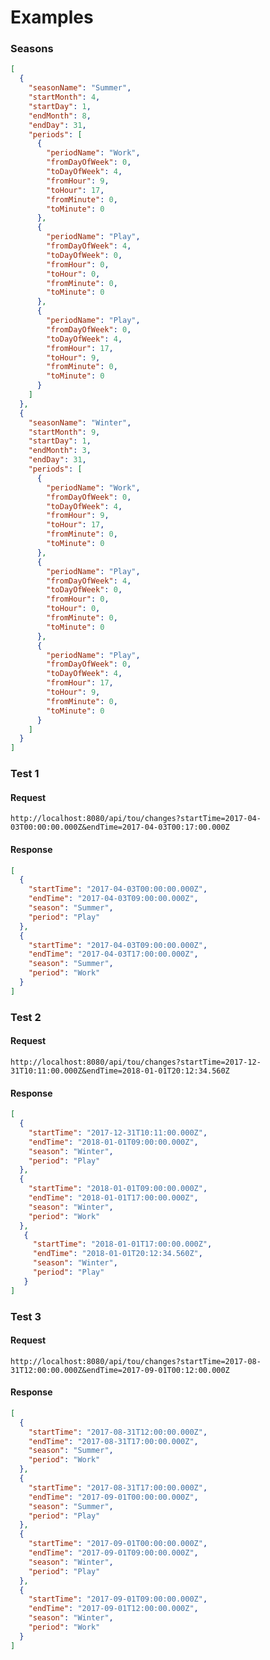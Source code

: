 # Examples

### Seasons

```json
[
  {
    "seasonName": "Summer",
    "startMonth": 4,
    "startDay": 1,
    "endMonth": 8,
    "endDay": 31,
    "periods": [
      {
        "periodName": "Work",
        "fromDayOfWeek": 0,
        "toDayOfWeek": 4,
        "fromHour": 9,
        "toHour": 17,
        "fromMinute": 0,
        "toMinute": 0
      },
      {
        "periodName": "Play",
        "fromDayOfWeek": 4,
        "toDayOfWeek": 0,
        "fromHour": 0,
        "toHour": 0,
        "fromMinute": 0,
        "toMinute": 0
      },
      {
        "periodName": "Play",
        "fromDayOfWeek": 0,
        "toDayOfWeek": 4,
        "fromHour": 17,
        "toHour": 9,
        "fromMinute": 0,
        "toMinute": 0
      }
    ]
  },
  {
    "seasonName": "Winter",
    "startMonth": 9,
    "startDay": 1,
    "endMonth": 3,
    "endDay": 31,
    "periods": [
      {
        "periodName": "Work",
        "fromDayOfWeek": 0,
        "toDayOfWeek": 4,
        "fromHour": 9,
        "toHour": 17,
        "fromMinute": 0,
        "toMinute": 0
      },
      {
        "periodName": "Play",
        "fromDayOfWeek": 4,
        "toDayOfWeek": 0,
        "fromHour": 0,
        "toHour": 0,
        "fromMinute": 0,
        "toMinute": 0
      },
      {
        "periodName": "Play",
        "fromDayOfWeek": 0,
        "toDayOfWeek": 4,
        "fromHour": 17,
        "toHour": 9,
        "fromMinute": 0,
        "toMinute": 0
      }
    ]
  }
]
```

### Test 1

#### Request

`http://localhost:8080/api/tou/changes?startTime=2017-04-03T00:00:00.000Z&endTime=2017-04-03T00:17:00.000Z`

#### Response

```json
[
  {
    "startTime": "2017-04-03T00:00:00.000Z",
    "endTime": "2017-04-03T09:00:00.000Z",
    "season": "Summer",
    "period": "Play"
  },
  {
    "startTime": "2017-04-03T09:00:00.000Z",
    "endTime": "2017-04-03T17:00:00.000Z",
    "season": "Summer",
    "period": "Work"
  }
]
```

### Test 2

#### Request

`http://localhost:8080/api/tou/changes?startTime=2017-12-31T10:11:00.000Z&endTime=2018-01-01T20:12:34.560Z`

#### Response

```json
[
  {
    "startTime": "2017-12-31T10:11:00.000Z",
    "endTime": "2018-01-01T09:00:00.000Z",
    "season": "Winter",
    "period": "Play"
  },
  {
    "startTime": "2018-01-01T09:00:00.000Z",
    "endTime": "2018-01-01T17:00:00.000Z",
    "season": "Winter",
    "period": "Work"
  },
   {
     "startTime": "2018-01-01T17:00:00.000Z",
     "endTime": "2018-01-01T20:12:34.560Z",
     "season": "Winter",
     "period": "Play"
   }
]
```

### Test 3

#### Request

`http://localhost:8080/api/tou/changes?startTime=2017-08-31T12:00:00.000Z&endTime=2017-09-01T00:12:00.000Z`

#### Response

```json
[
  {
    "startTime": "2017-08-31T12:00:00.000Z",
    "endTime": "2017-08-31T17:00:00.000Z",
    "season": "Summer",
    "period": "Work"
  },
  {
    "startTime": "2017-08-31T17:00:00.000Z",
    "endTime": "2017-09-01T00:00:00.000Z",
    "season": "Summer",
    "period": "Play"
  },
  {
    "startTime": "2017-09-01T00:00:00.000Z",
    "endTime": "2017-09-01T09:00:00.000Z",
    "season": "Winter",
    "period": "Play"
  },
  {
    "startTime": "2017-09-01T09:00:00.000Z",
    "endTime": "2017-09-01T12:00:00.000Z",
    "season": "Winter",
    "period": "Work"
  }
]
```